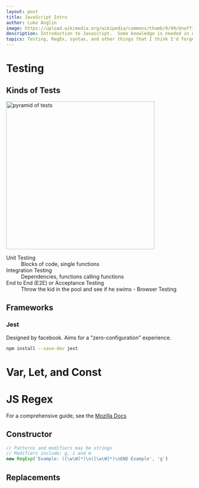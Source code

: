 ```yaml
---
layout: post
title: JavaScript Intro 
author: Luke Anglin
image: https://upload.wikimedia.org/wikipedia/commons/thumb/9/99/Unofficial_JavaScript_logo_2.svg/1200px-Unofficial_JavaScript_logo_2.svg.png
description: Introduction to Javascript.  Some knowledge is needed in order to write this Flask application better!
topics: Testing, RegEx, syntax, and other things that I think I'd forget otherwise!
---
```


# Testing

## Kinds of Tests

<!-- Image pyramid -->
<img src="https://javascriptwebscrapingguy.com/wp-content/uploads/2019/05/Pyramid-of-Tests.jpg" alt="pyramid of tests" width = "400" height = "400">

<!-- Testing Descriptions -->
<dl>
    <dt>Unit Testing</dt>
    <dd>Blocks of code, single functions</dd>
    <dt>Integration Testing</dt>
    <dd>Dependencies, functions calling functions</dd>
    <dt>End to End (E2E) or Acceptance Testing</dt>
    <dd>Throw the kid in the pool and see if he swims - Browser Testing</dd>
</dl>

## Frameworks

### Jest

Designed by facebook.  Aims for a "zero-configuration" experience.

```bash
npm install --save-dev jest
```


# Var, Let, and Const


# JS Regex

<!-- Tomorrow fix example too big and fix issue with code blocks embedded -->


For a comprehensive guide, see the [Mozilla Docs](https://developer.mozilla.org/en-US/docs/Web/JavaScript/Guide/Regular_Expressions)

## Constructor

```js
// Patterns and modifiers may be strings
// Modifiers include: g, i and m
new RegExp('Example: ([\w\W]*)\n([\w\W]*)\nEND Example', 'g')
```

## Replacements






